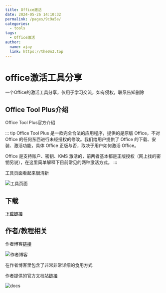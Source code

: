 ```yaml
---
title: Office激活
date: 2024-05-26 14:10:32
permalink: /pages/9c9a5e/
categories:
  - tools
tags:
  - Office激活
author: 
  name: ajay
  link: https://the0n3.top
---
```


# office激活工具分享

一个Office的激活工具分享，仅用于学习交流，如有侵权，联系告知删除
<!-- more -->

## Office Tool Plus介绍


Office Tool Plus官方介绍

::: tip
Office Tool Plus 是一款完全合法的应用程序，提供的是原版 Office，不对 Office 的任何东西进行未经授权的修改。我们给用户提供了 Office 的下载、安装、激活功能，具体 Office 正版与否，取决于用户如何激活 Office。

Office 是支持账户、密钥、KMS 激活的，前两者基本都是正版授权（网上找的密钥另说），在这里简单解释下目前常见的两种激活方式。
:::

工具页面看起来很清新

![工具页面](https://the0n3.top/medias/office/1.png)

## 下载

[下载链接](https://otp.landian.vip/zh-cn/)

## 作者/教程相关

作者博客[链接](https://www.coolhub.top/archives/42)

![作者博客](https://the0n3.top/medias/office/2.png)

在作者博客里包含了非常非常详细的食用方式

作者提供的官方文档站[链接](https://otp.landian.vip/docs/zh-cn/start/)

![docs](https://the0n3.top/medias/office/3.png)
